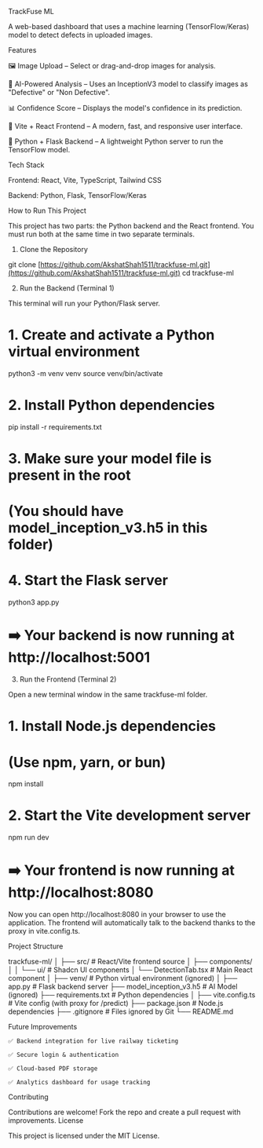 TrackFuse ML

A web-based dashboard that uses a machine learning (TensorFlow/Keras) model to detect defects in uploaded images.

Features

🖼️ Image Upload – Select or drag-and-drop images for analysis.

🧠 AI-Powered Analysis – Uses an InceptionV3 model to classify images as "Defective" or "Non Defective".

📊 Confidence Score – Displays the model's confidence in its prediction.

🚀 Vite + React Frontend – A modern, fast, and responsive user interface.

🐍 Python + Flask Backend – A lightweight Python server to run the TensorFlow model.

Tech Stack

Frontend: React, Vite, TypeScript, Tailwind CSS

Backend: Python, Flask, TensorFlow/Keras

How to Run This Project

This project has two parts: the Python backend and the React frontend. You must run both at the same time in two separate terminals.

1. Clone the Repository

git clone [https://github.com/AkshatShah1511/trackfuse-ml.git](https://github.com/AkshatShah1511/trackfuse-ml.git)
cd trackfuse-ml


2. Run the Backend (Terminal 1)

This terminal will run your Python/Flask server.

# 1. Create and activate a Python virtual environment
python3 -m venv venv
source venv/bin/activate

# 2. Install Python dependencies
pip install -r requirements.txt

# 3. Make sure your model file is present in the root
# (You should have model_inception_v3.h5 in this folder)

# 4. Start the Flask server
python3 app.py

# ➡️ Your backend is now running at http://localhost:5001


3. Run the Frontend (Terminal 2)

Open a new terminal window in the same trackfuse-ml folder.

# 1. Install Node.js dependencies
# (Use npm, yarn, or bun)
npm install

# 2. Start the Vite development server
npm run dev

# ➡️ Your frontend is now running at http://localhost:8080


Now you can open http://localhost:8080 in your browser to use the application. The frontend will automatically talk to the backend thanks to the proxy in vite.config.ts.

Project Structure

trackfuse-ml/
│
├── src/                # React/Vite frontend source
│   ├── components/
│   │   └── ui/         # Shadcn UI components
│   └── DetectionTab.tsx  # Main React component
│
├── venv/               # Python virtual environment (ignored)
│
├── app.py              # Flask backend server
├── model_inception_v3.h5 # AI Model (ignored)
├── requirements.txt    # Python dependencies
│
├── vite.config.ts      # Vite config (with proxy for /predict)
├── package.json        # Node.js dependencies
├── .gitignore          # Files ignored by Git
└── README.md


Future Improvements

    ✅ Backend integration for live railway ticketing

    ✅ Secure login & authentication

    ✅ Cloud-based PDF storage

    ✅ Analytics dashboard for usage tracking

Contributing

Contributions are welcome!
Fork the repo and create a pull request with improvements.
License

This project is licensed under the MIT License.
